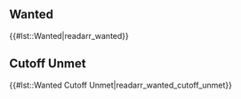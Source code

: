 ## Wanted

{{\#lst::Wanted|readarr\_wanted}}

## Cutoff Unmet

{{\#lst::Wanted Cutoff Unmet|readarr\_wanted\_cutoff\_unmet}}
